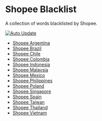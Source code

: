 # Shopee Blacklist

A collection of words blacklisted by Shopee.

[![Auto Update](https://github.com/dandyraka/shopee-blacklist/workflows/Update%20Data/badge.svg)](https://github.com/dandyraka/shopee-blacklist/actions?query=workflow%3A%22Update+Data%22)

- [Shopee Argentina](https://github.com/dandyraka/shopee-blacklist/tree/main/Blacklist/Argentina)
- [Shopee Brazil](https://github.com/dandyraka/shopee-blacklist/tree/main/Blacklist/Brazil)
- [Shopee Chile](https://github.com/dandyraka/shopee-blacklist/tree/main/Blacklist/Chile)
- [Shopee Colombia](https://github.com/dandyraka/shopee-blacklist/tree/main/Blacklist/Colombia)
- [Shopee Indonesia](https://github.com/dandyraka/shopee-blacklist/tree/main/Blacklist/Indonesia)
- [Shopee Malaysia](https://github.com/dandyraka/shopee-blacklist/tree/main/Blacklist/Malaysia)
- [Shopee Mexico](https://github.com/dandyraka/shopee-blacklist/tree/main/Blacklist/Mexico)
- [Shopee Philippines](https://github.com/dandyraka/shopee-blacklist/tree/main/Blacklist/Philippines)
- [Shopee Poland](https://github.com/dandyraka/shopee-blacklist/tree/main/Blacklist/Poland)
- [Shopee Singapore](https://github.com/dandyraka/shopee-blacklist/tree/main/Blacklist/Singapore)
- [Shopee Spain](https://github.com/dandyraka/shopee-blacklist/tree/main/Blacklist/Spain)
- [Shopee Taiwan](https://github.com/dandyraka/shopee-blacklist/tree/main/Blacklist/Taiwan)
- [Shopee Thailand](https://github.com/dandyraka/shopee-blacklist/tree/main/Blacklist/Thailand)
- [Shopee Vietnam](https://github.com/dandyraka/shopee-blacklist/tree/main/Blacklist/Vietnam)
